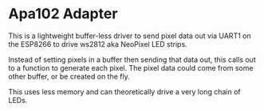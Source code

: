 Apa102 Adapter
=========

This is a lightweight buffer-less driver to send pixel data out via UART1 on the ESP8266 to drive ws2812 aka NeoPixel LED strips.

Instead of setting pixels in a buffer then sending that data out, this calls out to a function to generate each pixel. The pixel data could come from some other buffer, or be created on the fly.

This uses less memory and can theoretically drive a very long chain of LEDs.


